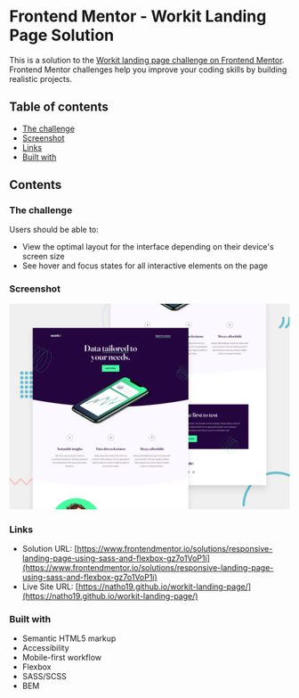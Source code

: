 # Frontend Mentor - Workit Landing Page Solution

This is a solution to the [Workit landing page challenge on Frontend Mentor](https://www.frontendmentor.io/challenges/workit-landing-page-2fYnyle5lu). Frontend Mentor challenges help you improve your coding skills by building realistic projects.

## Table of contents

-   [The challenge](#the-challenge)
-   [Screenshot](#screenshot)
-   [Links](#links)
-   [Built with](#built-with)

## Contents

### The challenge

Users should be able to:

-   View the optimal layout for the interface depending on their device's screen size
-   See hover and focus states for all interactive elements on the page

### Screenshot

![](./screenshot.jpg)

### Links

-   Solution URL: [https://www.frontendmentor.io/solutions/responsive-landing-page-using-sass-and-flexbox-gz7o1VoP1i](https://www.frontendmentor.io/solutions/responsive-landing-page-using-sass-and-flexbox-gz7o1VoP1i)
-   Live Site URL: [https://natho19.github.io/workit-landing-page/](https://natho19.github.io/workit-landing-page/)

### Built with

-   Semantic HTML5 markup
-   Accessibility
-   Mobile-first workflow
-   Flexbox
-   SASS/SCSS
-   BEM
